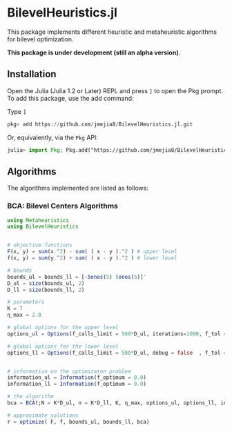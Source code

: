 # BilevelHeuristics.jl


This package implements different heuristic and metaheuristic algorithms for 
bilevel optimization.

**This package is under development (still an alpha version).**

## Installation


Open the Julia (Julia 1.2 or Later) REPL and press `]` to open the Pkg prompt. To add this package, use the add command:


Type `]`  
```julia
pkg> add https://github.com/jmejia8/BilevelHeuristics.jl.git
```

Or, equivalently, via the `Pkg` API:

```julia
julia> import Pkg; Pkg.add("https://github.com/jmejia8/BilevelHeuristics.jl.git")
```

## Algorithms

The algorithms implemented are listed as follows:

### BCA: Bilevel Centers Algorithms

```julia
using Metaheuristics
using BilevelHeuristics


# objective functions
F(x, y) = sum(x.^2) - sum( ( x - y ).^2 ) # upper level
f(x, y) = sum(y.^2) + sum( ( x - y ).^2 ) # lower level

# bounds
bounds_ul = bounds_ll = [-5ones(5) 5ones(5)]'
D_ul = size(bounds_ul, 2)
D_ll = size(bounds_ll, 2)

# parameters
K = 7
η_max = 2.0

# global options for the upper level
options_ul = Options(f_calls_limit = 500*D_ul, iterations=1000, f_tol = 1e-2, debug = true)

# global options for the lower level
options_ll = Options(f_calls_limit = 500*D_ul, debug = false  , f_tol = 1e-3)


# information on the optimizaton problem
information_ul = Information(f_optimum = 0.0)
information_ll = Information(f_optimum = 0.0)

# the algorithm
bca = BCA(;N = K*D_ul, n = K*D_ll, K, η_max, options_ul, options_ll, information_ul, information_ll)

# approximate solutions
r = optimize( F, f, bounds_ul, bounds_ll, bca)

```
